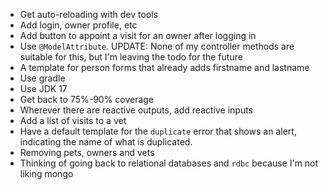 * Get auto-reloading with dev tools
* Add login, owner profile, etc
* Add button to appoint a visit for an owner after logging in
* Use `@ModelAttribute`. UPDATE: None of my controller methods are suitable for this, but I'm leaving the todo for the future
* A template for person forms that already adds firstname and lastname
* Use gradle
* Use JDK 17
* Get back to 75%-90% coverage
* Wherever there are reactive outputs, add reactive inputs
* Add a list of visits to a vet
* Have a default template for the `duplicate` error that shows an alert, indicating the name of what is duplicated.
* Removing pets, owners and vets
* Thinking of going back to relational databases and `rdbc` because I'm not liking mongo
